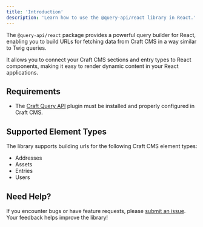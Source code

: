 ```yaml
---
title: 'Introduction'
description: 'Learn how to use the @query-api/react library in React.'
---
```


The `@query-api/react` package provides a powerful query builder for React, enabling you to build URLs for fetching data from Craft CMS in a way similar to Twig queries. 

It allows you to connect your Craft CMS sections and entry types to React components, making it easy to render dynamic content in your React applications.

## Requirements

- The [Craft Query API](/libraries/craft-query-api) plugin must be installed and properly configured in Craft CMS.

## Supported Element Types

The library supports building urls for the following Craft CMS element types:

- Addresses
- Assets
- Entries
- Users

## Need Help?

If you encounter bugs or have feature requests, please [submit an issue](https://github.com/samuelreichor/query-api/issues/new). Your feedback helps improve the library!
